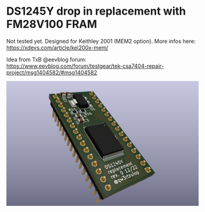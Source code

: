 # DS1245Y drop in replacement with FM28V100 FRAM

Not tested yet. Designed for Keithley 2001 (MEM2 option). More infos here:
https://xdevs.com/article/kei200x-mem/

Idea from TxB @eevblog forum: https://www.eevblog.com/forum/testgear/tek-csa7404-repair-project/msg1404582/#msg1404582

![3drender](3drender.PNG)

